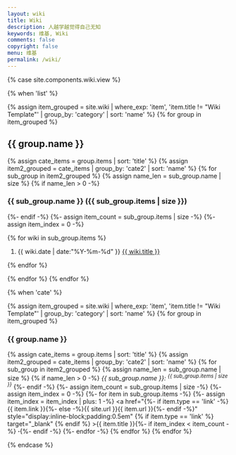```yaml
---
layout: wiki
title: Wiki
description: 人越学越觉得自己无知
keywords: 维基, Wiki
comments: false
copyright: false
menu: 维基
permalink: /wiki/
---
```



{% case site.components.wiki.view %}

{% when 'list' %}


{% assign item_grouped = site.wiki | where_exp: 'item', 'item.title != "Wiki Template"' | group_by: 'category' | sort: 'name' %}
{% for group in item_grouped %}

## {{ group.name }} 
{% assign cate_items = group.items | sort: 'title' %}
{% assign item2_grouped = cate_items | group_by: 'cate2' | sort: 'name' %}
{% for sub_group in item2_grouped %}
{% assign name_len = sub_group.name | size %}
{% if name_len > 0 -%}
### {{ sub_group.name }} ({{ sub_group.items | size }})
<!-- <i>{{ sub_group.name }}: <sup>{{ sub_group.items | size }}</sup></i> -->
{%- endif -%}
{%- assign item_count = sub_group.items | size -%}
{%- assign item_index = 0 -%}

{% for wiki in sub_group.items %}

<ol class="posts-list">
<li class="posts-list-item">
<span class="posts-list-meta">{{ wiki.date | date:"%Y-%m-%d" }}</span>
<a class="posts-list-name" href="{{ site.url }}{{ post.url }}">{{ wiki.title }}</a>
</li>
</ol>
{% endfor %}

{% endfor %}
{% endfor %}



{% when 'cate' %}

{% assign item_grouped = site.wiki | where_exp: 'item', 'item.title != "Wiki Template"' | group_by: 'category' | sort: 'name' %}
{% for group in item_grouped %}
### {{ group.name }}
{% assign cate_items = group.items | sort: 'title' %}
{% assign item2_grouped = cate_items | group_by: 'cate2' | sort: 'name' %}
{% for sub_group in item2_grouped %}
{% assign name_len = sub_group.name | size %}
{% if name_len > 0 -%}
<i>{{ sub_group.name }}: <sup>{{ sub_group.items | size }}</sup></i>
{%- endif -%}
{%- assign item_count = sub_group.items | size -%}
{%- assign item_index = 0 -%}
{%- for item in sub_group.items -%}
{%- assign item_index = item_index | plus: 1 -%}
<a href="{%- if item.type == 'link' -%}{{ item.link }}{%- else -%}{{ site.url }}{{ item.url }}{%- endif -%}" style="display:inline-block;padding:0.5em" {% if item.type == 'link' %} target="_blank" {% endif %} >{{ item.title }}<span style="font-size:12px;color:red;font-style:italic;"></span></a>{%- if item_index < item_count -%}<span> <b>·</b></span>{%- endif -%}
{%- endfor -%}
{% endfor %}
{% endfor %}

{% endcase %}
